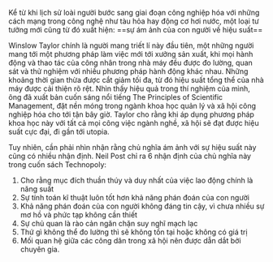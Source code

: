 Kể từ khi lịch sử loài người bước sang giai đoạn công nghiệp hóa với những cách mạng trong công nghệ như tàu hỏa hay động cơ hơi nước, một loại tư tưởng mới cũng từ đó xuất hiện: ==sự ám ảnh của con người về hiệu suất==

Winslow Taylor chính là người mang triết lí này đầu tiên, một những người mang tới một phương pháp làm việc mới tới xưởng sản xuất, khi mọi hành động và thao tác của công nhân trong nhà máy đều được đo lường, quan sát và thử nghiệm với nhiều phương pháp hành động khác nhau. Những khoảng thời gian thừa được cắt giảm tối đa, từ đó hiệu suất tổng thể của nhà máy được cải thiện rõ rệt. Nhìn thấy hiệu quả trong thí nghiệm của mình, ông đã xuất bản cuốn sáng nổi tiếng The Principles of Scientific Management, đặt nền móng trong ngành khoa học quản lý và xã hội công nghiệp hóa cho tới tận bây giờ. Taylor cho rằng khi áp dụng phương pháp khoa học này với tất cả mọi công việc ngành nghề, xã hội sẽ đạt được hiệu suất cực đại, đi gần tới utopia.

Tuy nhiên, cần phải nhìn nhận rằng chủ nghĩa ám ảnh với sự hiệu suất này cũng có nhiều nhận định. Neil Post chỉ ra 6 nhận định của chủ nghĩa này trong cuốn sách Technopoly:
1. Cho rằng mục đích thuần thúy và duy nhất của việc lao động chính là năng suất
2. Sự tính toán kĩ thuật luôn tốt hơn khả năng phán đoán của con người
3. Khả năng phán đoán của con người không đáng tin cậy, vì chưa nhiều sự mơ hồ và phức tạp không cần thiết 
4. Sự chủ quan là rào cản ngăn chặn suy nghĩ mạch lạc
5. Thứ gì không thể đo lường thì sẽ không tồn tại hoặc không có giá trị
6. Mối quan hệ giữa các công dân trong xã hội nên được dẫn dắt bởi chuyên gia.
